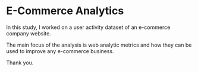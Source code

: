 # E-Commerce Analytics

In this study, I worked on a user activity dataset of an e-commerce company website.

The main focus of the analysis is web analytic metrics and how they can be used to improve any e-commerce business.

Thank you.
